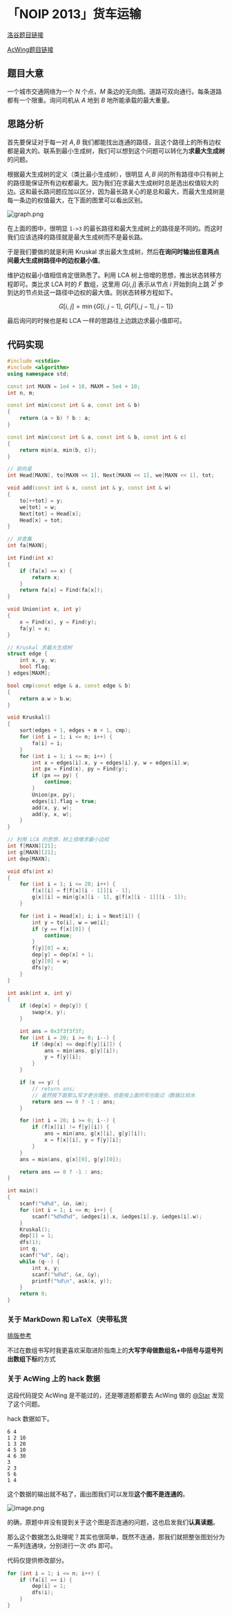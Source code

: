 # 「NOIP 2013」货车运输

[洛谷题目链接](https://www.luogu.com.cn/problem/P1967)

[AcWing题目链接](https://www.acwing.com/problem/content/508/)

## 题目大意

一个城市交通网络为一个 $N$ 个点，$M$ 条边的无向图。道路可双向通行。每条道路都有一个限重。询问司机从 $A$ 地到 $B$ 地所能承载的最大重量。

## 思路分析

首先要保证对于每一对 $A, B$ 我们都能找出连通的路径，且这个路径上的所有边权都是最大的。联系到最小生成树，我们可以想到这个问题可以转化为**求最大生成树**的问题。

根据最大生成树的定义（类比最小生成树），很明显 $A, B$ 间的所有路径中只有树上的路径能保证所有边权都最大。因为我们在求最大生成树时总是选出权值较大的边。这和最长路问题应加以区分，因为最长路关心的是总和最大，而最大生成树是每一条边的权值最大，在下面的图里可以看出区别。

![graph.png](https://s2.loli.net/2022/05/02/USvqOIz95XnJ3Fh.png)

在上面的图中，很明显 `1->3` 的最长路径和最大生成树上的路径是不同的。而这时我们应该选择的路径就是最大生成树而不是最长路。

于是我们要做的就是利用 Kruskal 求出最大生成树，然后**在询问时输出任意两点间最大生成树路径中的边权最小值**。

维护边权最小值相信肯定很熟悉了。利用 LCA 树上倍增的思想，推出状态转移方程即可。类比求 LCA 时的 $F$ 数组，这里用 $G[i, j]$ 表示从节点 $i$ 开始到向上跳 $2^j$ 步到达的节点处这一路径中边权的最大值。则状态转移方程如下。

$$
G[i, \ j] = \min \{G[i, \ j - 1], \ G[F[i, j - 1], \ j - 1]\}
$$

最后询问的时候也是和 LCA 一样的思路往上边跳边求最小值即可。

## 代码实现
```cpp
#include <cstdio>
#include <algorithm>
using namespace std;

const int MAXN = 1e4 + 10, MAXM = 5e4 + 10;
int n, m;

const int min(const int & a, const int & b)
{
    return (a > b) ? b : a;
}

const int min(const int & a, const int & b, const int & c)
{
    return min(a, min(b, c));
}

// 前向星
int Head[MAXN], to[MAXN << 1], Next[MAXN << 1], we[MAXN << 1], tot;

void add(const int & x, const int & y, const int & w)
{
    to[++tot] = y;
    we[tot] = w;
    Next[tot] = Head[x];
    Head[x] = tot;
}

// 并查集
int fa[MAXN];

int Find(int x)
{
    if (fa[x] == x) {
        return x;
    }
    return fa[x] = Find(fa[x]);
}

void Union(int x, int y)
{
    x = Find(x), y = Find(y);
    fa[y] = x;
}

// Kruskal 求最大生成树
struct edge {
    int x, y, w;
    bool flag;
} edges[MAXM];

bool cmp(const edge & a, const edge & b)
{
    return a.w > b.w;
}

void Kruskal()
{
    sort(edges + 1, edges + m + 1, cmp);
    for (int i = 1; i <= n; i++) {
        fa[i] = i;
    }
    for (int i = 1; i <= m; i++) {
        int x = edges[i].x, y = edges[i].y, w = edges[i].w;
        int px = Find(x), py = Find(y);
        if (px == py) {
            continue;
        }
        Union(px, py);
        edges[i].flag = true;
        add(x, y, w);
        add(y, x, w);
    }
}

// 利用 LCA 的思想，树上倍增求最小边权
int f[MAXN][21];
int g[MAXN][21];
int dep[MAXN];

void dfs(int x)
{
    for (int i = 1; i <= 20; i++) {
        f[x][i] = f[f[x][i - 1]][i - 1];
        g[x][i] = min(g[x][i - 1], g[f[x][i - 1]][i - 1]);
    }

    for (int i = Head[x]; i; i = Next[i]) {
        int y = to[i], w = we[i];
        if (y == f[x][0]) {
            continue;
        }
        f[y][0] = x;
        dep[y] = dep[x] + 1;
        g[y][0] = w;
        dfs(y);
    }
}

int ask(int x, int y)
{
    if (dep[x] > dep[y]) {
        swap(x, y);
    }

    int ans = 0x3f3f3f3f;
    for (int i = 20; i >= 0; i--) {
        if (dep[x] <= dep[f[y][i]]) {
            ans = min(ans, g[y][i]);
            y = f[y][i];
        }
    }

    if (x == y) {
        // return ans;
        // 虽然按下面那么写才更合理些，但是按上面的写也能过（数据比较水
        return ans == 0 ? -1 : ans;
    }

    for (int i = 20; i >= 0; i--) {
        if (f[x][i] != f[y][i]) {
            ans = min(ans, g[x][i], g[y][i]);
            x = f[x][i], y = f[y][i];
        }
    }
    ans = min(ans, g[x][0], g[y][0]);

    return ans == 0 ? -1 : ans;
}

int main()
{
    scanf("%d%d", &n, &m);
    for (int i = 1; i <= m; i++) {
        scanf("%d%d%d", &edges[i].x, &edges[i].y, &edges[i].w);
    }
    Kruskal();
    dep[1] = 1;
    dfs(1);
    int q;
    scanf("%d", &q);
    while (q--) {
        int x, y;
        scanf("%d%d", &x, &y);
        printf("%d\n", ask(x, y));
    }
    return 0;
}
```

### 关于 MarkDown 和 LaTeX（夹带私货

[排版参考](https://studyingfather.blog.luogu.org/blog-written-guide)

不过在数组书写时我更喜欢采取进阶指南上的**大写字母做数组名+中括号与逗号列出数组下标**的方式

### 关于 AcWing 上的 hack 数据

这段代码提交 AcWing 是不能过的，还是哪道题都要去 AcWing 做的 [@Star](http://oj.hyoicloud.cn/user/176) 发现了这个问题。

hack 数据如下。

```
6 4
1 2 10
1 3 20
4 5 10
4 6 30
3
2 3
5 6
1 4
```

这个数据的输出就不粘了，画出图我们可以发现**这个图不是连通的**。

![image.png](https://s2.loli.net/2022/05/02/GgcHRDaJfSjuAOx.png)

的确，原题中并没有提到关于这个图是否连通的问题，这也启发我们**认真读题**。

那么这个数据怎么处理呢？其实也很简单，既然不连通，那我们就把整张图划分为一系列连通块，分别进行一次 dfs 即可。

代码仅提供修改部分。

```cpp
for (int i = 1; i <= n; i++) {
    if (fa[i] == i) {
        dep[i] = 1;
        dfs(i);
    }
}
```